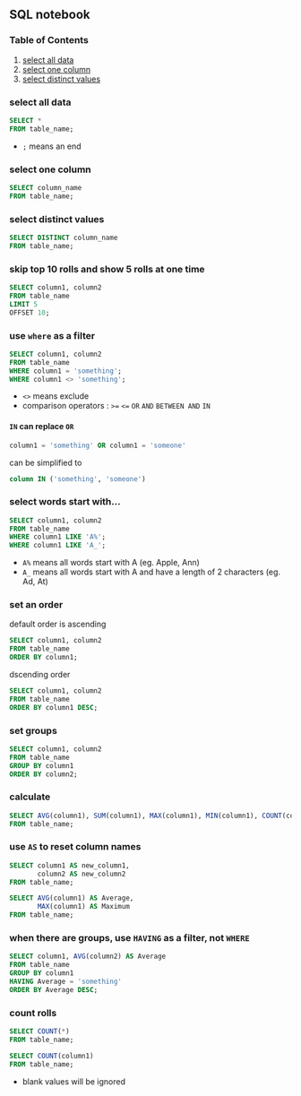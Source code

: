 ## SQL notebook

### Table of Contents
1. [select all data](https://github.com/silviaiaia/SQL/edit/main/README.md#select-all-data)
2. [select one column](https://github.com/silviaiaia/SQL/edit/main/README.md#select-one-column)
3. [select distinct values](https://github.com/silviaiaia/SQL/edit/main/README.md#select-distinct-values)

### select all data
```sql
SELECT *
FROM table_name;
```
- `;` means an end

### select one column
```sql
SELECT column_name
FROM table_name;
```

### select distinct values
```sql
SELECT DISTINCT column_name
FROM table_name;
```

### skip top 10 rolls and show 5 rolls at one time
```sql
SELECT column1, column2
FROM table_name
LIMIT 5
OFFSET 10;
```

### use `where` as a filter
```sql
SELECT column1, column2
FROM table_name
WHERE column1 = 'something';
WHERE column1 <> 'something';
```
- `<>` means exclude <br/>
- comparison operators : `>=` `<=` `OR` `AND` `BETWEEN AND` `IN` 

#### `IN` can replace `OR`
```sql
column1 = 'something' OR column1 = 'someone'
```
can be simplified to 
```sql
column IN ('something', 'someone')
```

### select words start with...
```sql
SELECT column1, column2
FROM table_name
WHERE column1 LIKE 'A%';
WHERE column1 LIKE 'A_';
```
- `A%` means all words start with A (eg. Apple, Ann) <br />
- `A_` means all words start with A and have a length of 2 characters (eg. Ad, At)

### set an order
default order is ascending
```sql
SELECT column1, column2
FROM table_name
ORDER BY column1;
```
dscending order
```sql
SELECT column1, column2
FROM table_name
ORDER BY column1 DESC;
```

### set groups
```sql
SELECT column1, column2
FROM table_name
GROUP BY column1
ORDER BY column2;
```

### calculate
```sql
SELECT AVG(column1), SUM(column1), MAX(column1), MIN(column1), COUNT(column1)
FROM table_name;
```

### use `AS` to reset column names
```sql
SELECT column1 AS new_column1,
       column2 AS new_column2
FROM table_name;
```
```sql
SELECT AVG(column1) AS Average,
       MAX(column1) AS Maximum
FROM table_name;
```

### when there are groups, use `HAVING` as a filter, not `WHERE`
```sql
SELECT column1, AVG(column2) AS Average
FROM table_name
GROUP BY column1
HAVING Average = 'something'
ORDER BY Average DESC;
```

### count rolls
```sql
SELECT COUNT(*)
FROM table_name;
```
```sql
SELECT COUNT(column1)
FROM table_name;
```
- blank values will be ignored

```sql
```





